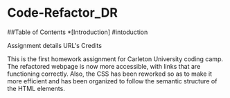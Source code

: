 # Code-Refactor_DR

##Table of Contents
 *[Introduction] #intoduction
 
 
 
 
 Assignment details
 URL's
 Credits
 

This is the first homework assignment for Carleton University coding camp. The refactored webpage is now more accessible, with links  that are functioning correctly. Also, the CSS has been reworked so as to make it more efficient and has been organized to follow the semantic structure of the HTML elements.
